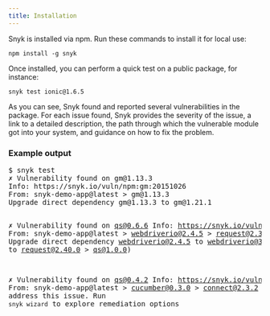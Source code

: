 ```yaml
---
title: Installation
---
```


Snyk is installed via npm. Run these commands to install it for local use:

```
npm install -g snyk
```

Once installed, you can perform a quick test on a public package, for instance:

```
snyk test ionic@1.6.5
```

As you can see, Snyk found and reported several vulnerabilities in the package. For each issue found, Snyk provides the severity of the issue, a link to a detailed description, the path through which the vulnerable module got into your system, and guidance on how to fix the problem.

<div class="screenshot">
<h3 class="screenshot__label">Example output</h3>
<pre class="code">$ snyk test
<span class="syn--red">✗ Vulnerability found on gm@1.13.3</span>
Info: https://snyk.io/vuln/npm:gm:20151026
From: snyk-demo-app@latest &gt; gm@1.13.3
<span class="syn--white syn--bold">Upgrade direct dependency gm@1.13.3 to gm@1.21.1</span>

<span class="syn--red">✗ Vulnerability found on qs@0.6.6</span>
Info: https://snyk.io/vuln/npm:qs:20140806
From: snyk-demo-app@latest &gt; webdriverio@2.4.5 &gt; request@2.34.0 &gt; qs@0.6.6
<span class="syn--white syn--bold">Upgrade direct dependency webdriverio@2.4.5 to webdriverio@3.0.1 (triggers upgrades to request@2.40.0 &gt; qs@1.0.0)</span>

<span class="syn--red">✗ Vulnerability found on qs@0.4.2</span>
Info: https://snyk.io/vuln/npm:qs:20140806-1
From: snyk-demo-app@latest &gt; cucumber@0.3.0 &gt; connect@2.3.2 &gt; qs@0.4.2
No direct dependency upgrade can address this issue.
<span class="syn--white syn--bold">Run `snyk wizard` to explore remediation options</span></pre>
</div>
